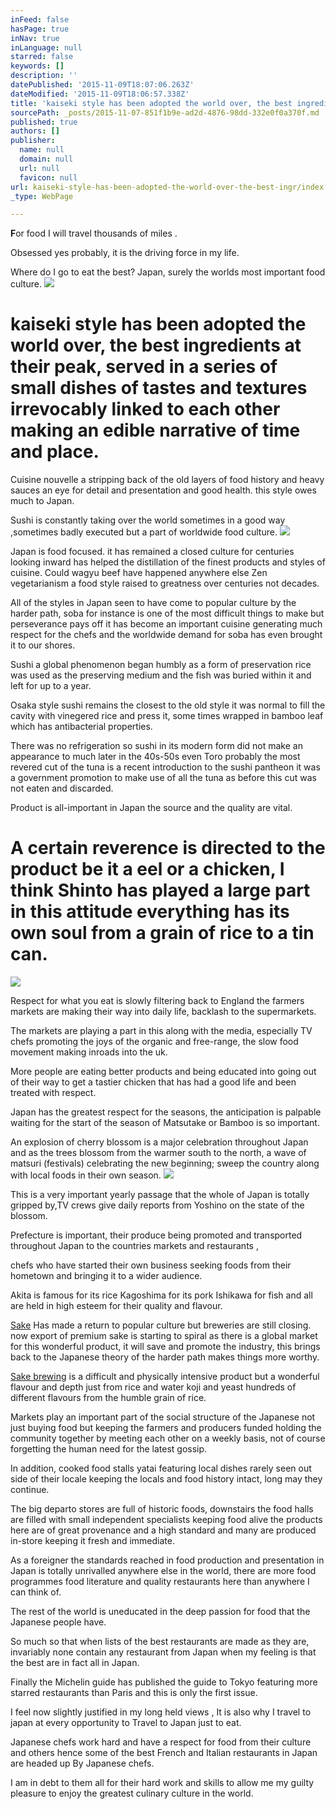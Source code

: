 ```yaml
---
inFeed: false
hasPage: true
inNav: true
inLanguage: null
starred: false
keywords: []
description: ''
datePublished: '2015-11-09T18:07:06.263Z'
dateModified: '2015-11-09T18:06:57.338Z'
title: 'kaiseki style has been adopted the world over, the best ingredients at their peak, served in a series of small dishes of tastes and textures irrevocably linked to each other making an edible narrative of time and place.'
sourcePath: _posts/2015-11-07-851f1b9e-ad2d-4876-98dd-332e0f0a370f.md
published: true
authors: []
publisher:
  name: null
  domain: null
  url: null
  favicon: null
url: kaiseki-style-has-been-adopted-the-world-over-the-best-ingr/index.html
_type: WebPage

---
```

**F**or food  I will travel thousands of miles .

Obsessed yes probably, it is the driving force in my life.

Where do I go to eat the best? Japan, surely the worlds  most important food culture.
![](https://the-grid-user-content.s3-us-west-2.amazonaws.com/4b1d3673-1629-457f-b950-d1eca1a596a5.jpg)

# kaiseki style has been adopted the world over, the best ingredients at their peak, served in a series of small dishes of tastes and textures irrevocably linked to each other making an edible narrative of time and place.

Cuisine nouvelle a stripping back of the old layers of food history and heavy sauces an eye for detail and presentation and good health. this style owes much to Japan.

Sushi is constantly taking over the world sometimes in a good way ,sometimes badly executed but a part of worldwide food culture.
![](https://the-grid-user-content.s3-us-west-2.amazonaws.com/1c7c4d77-3456-40ee-b09e-3fabac34716b.jpg)

Japan is food focused. it has remained a closed culture for centuries looking inward has helped the distillation of the finest products and styles of cuisine. Could wagyu beef have happened anywhere else Zen vegetarianism a food style raised to greatness over centuries not decades.

All of the styles in Japan seen to have come to popular culture by the harder path, soba for instance is one of the most difficult things to make but perseverance pays off it has become an important cuisine generating much respect for the chefs and the worldwide demand for soba has even brought it to our shores.

Sushi a global phenomenon began humbly as a form of preservation rice was used as the preserving medium and the fish was buried within it and left for up to a year.

Osaka style sushi remains the closest to the old style it was normal to fill the cavity with vinegered rice and press it, some times wrapped in bamboo leaf which has antibacterial properties.

There was no refrigeration so sushi in its modern form did not make an appearance to much later in the 40s-50s even Toro probably the most revered cut of the tuna is a recent introduction to the sushi pantheon it was a government promotion to make use of all the tuna as before this cut was not eaten and discarded.

Product is all-important in Japan the source and the quality are vital.

# A certain reverence is directed to the product be it a eel or a chicken, I think Shinto has played a large part in this attitude everything has its own soul from a grain of rice to a tin can.
![](https://the-grid-user-content.s3-us-west-2.amazonaws.com/5e0be147-f1aa-4810-a6e0-422128d03e5c.jpg)

Respect for what you eat is slowly filtering back to England the farmers markets are making their way into daily life, backlash to the supermarkets.

The markets are playing a part in this along with the media, especially TV chefs promoting the joys of the organic and free-range, the slow food movement making inroads into the uk.

More people are eating better products and being educated into going out of their way to get a  tastier chicken that has had a good life and been treated with respect.

Japan has the  greatest respect for the seasons, the anticipation is palpable waiting for the start of the season of Matsutake or Bamboo is so important.

An explosion of cherry blossom is a major celebration throughout Japan and as the trees blossom from the warmer south to the north, a wave of matsuri (festivals) celebrating the new beginning; sweep the country along with local foods  in their own season.
![](https://the-grid-user-content.s3-us-west-2.amazonaws.com/f9048cbf-87e2-45b2-9b57-ea37702e3ec7.jpg)

This is a very important yearly passage that the whole of Japan is totally gripped by,TV crews give daily reports from Yoshino on the state of the blossom.

Prefecture is  important, their produce being promoted and transported throughout Japan to the countries markets and restaurants ,

chefs who have started their own business seeking foods from their hometown and bringing it to a wider audience.

Akita is famous for its rice Kagoshima for its pork Ishikawa for fish and all are held in high esteem for their quality and flavour.

[Sake][0] Has made a return to popular culture but breweries are still closing. now export of premium sake is starting to spiral as there is a global market for this wonderful product, it will save and promote the industry, this brings  back to the Japanese theory of the harder path makes things more worthy.

[Sake brewing][1] is a difficult and physically intensive product but a wonderful flavour and depth just from rice and water koji and yeast hundreds of different flavours from the humble grain of rice.

Markets play an important part of the social structure of the Japanese not just buying food but keeping the farmers and producers funded holding the community together by meeting each other on a weekly basis, not of course forgetting the human need for the latest gossip.

In addition, cooked food stalls yatai featuring local dishes rarely seen out side of their locale keeping the locals and food history intact, long may they continue.

The big departo stores are full of historic foods, downstairs the food halls are filled with small independent specialists keeping food alive the products here are of great provenance and a high standard and many are produced in-store keeping it fresh and immediate.

As a foreigner the standards reached in food production and presentation in Japan is totally unrivalled anywhere else in the world, there are more food programmes food literature and quality restaurants here than anywhere I can think of.

The rest of the world is uneducated in the deep passion for food that the Japanese people have.

So much so that when lists of the best restaurants are made as they are, invariably none contain any restaurant from Japan when my feeling is that the best are in fact all in Japan.

Finally the Michelin guide has published the guide to Tokyo featuring more starred restaurants than Paris and this is only the first issue.

I feel now slightly justified in my long held views , It is also why I travel to japan at every opportunity to Travel to Japan just to eat.

Japanese chefs work hard and have a respect for food from their culture and others hence some of the best French and Italian restaurants in Japan are headed up By Japanese chefs.

I am in debt to them all for their hard work and skills to allow me my guilty pleasure to enjoy the greatest culinary culture in the world.

[0]: http://www.britishsakeassociation.com/
[1]: http://www.sake-tamagawa.com/english/